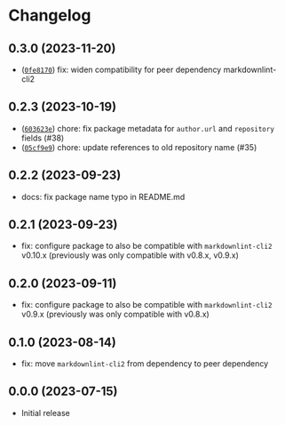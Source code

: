 # Changelog

## 0.3.0 (2023-11-20)

- ([`0fe8170`](https://github.com/neoncitylights/pkg-config/commit/0fe81705e79c0be9704aced4c52488feaa80d3bc)) fix: widen compatibility for peer dependency markdownlint-cli2

## 0.2.3 (2023-10-19)

- ([`603623e`](https://github.com/neoncitylights/pkg-config/commit/603623e0b4c60f35558fbdda4aa1ff2b2221d77b)) chore: fix package metadata for `author.url` and `repository` fields (#38)
- ([`05cf9e9`](https://github.com/neoncitylights/pkg-config/commit/603623e0b4c60f35558fbdda4aa1ff2b2221d77b)) chore: update references to old repository name (#35)

## 0.2.2 (2023-09-23)

- docs: fix package name typo in README.md

## 0.2.1 (2023-09-23)

- fix: configure package to also be compatible with `markdownlint-cli2` v0.10.x (previously was only compatible with v0.8.x, v0.9.x)

## 0.2.0 (2023-09-11)

- fix: configure package to also be compatible with `markdownlint-cli2` v0.9.x (previously was only compatible with v0.8.x)

## 0.1.0 (2023-08-14)

- fix: move `markdownlint-cli2` from dependency to peer dependency

## 0.0.0 (2023-07-15)

- Initial release
